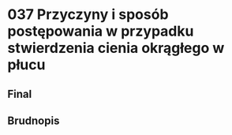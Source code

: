 # 037 Przyczyny i sposób postępowania w przypadku stwierdzenia cienia okrągłego w płucu

## Final

## Brudnopis


